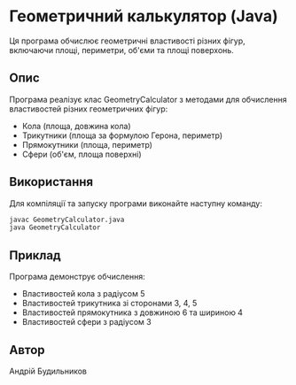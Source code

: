 # Геометричний калькулятор (Java)

Ця програма обчислює геометричні властивості різних фігур, включаючи площі, периметри, об'єми та площі поверхонь.

## Опис

Програма реалізує клас GeometryCalculator з методами для обчислення властивостей різних геометричних фігур:
- Кола (площа, довжина кола)
- Трикутники (площа за формулою Герона, периметр)
- Прямокутники (площа, периметр)
- Сфери (об'єм, площа поверхні)

## Використання

Для компіляції та запуску програми виконайте наступну команду:

```bash
javac GeometryCalculator.java
java GeometryCalculator
```

## Приклад

Програма демонструє обчислення:
- Властивостей кола з радіусом 5
- Властивостей трикутника зі сторонами 3, 4, 5
- Властивостей прямокутника з довжиною 6 та шириною 4
- Властивостей сфери з радіусом 3

## Автор

Андрій Будильников